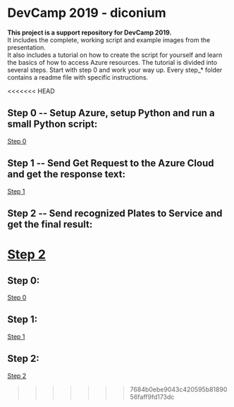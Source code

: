 # DevCamp 2019 - diconium
**This project is a support repository for DevCamp 2019.**  
It includes the complete, working script and example images from the presentation.  
It also includes a tutorial on how to create the script for yourself and learn the basics of how to access Azure resources.
The tutorial is divided into several steps. Start with step 0 and work your way up. Every step_\* folder contains a readme file with specific instructions.  

<<<<<<< HEAD
## Step 0 -- Setup Azure, setup Python and run a small Python script:
[Step 0](https://github.com/volkerhielscher/netnei/blob/master/step_0/README.md)

## Step 1 -- Send Get Request to the Azure Cloud and get the response text:
[Step 1](https://github.com/volkerhielscher/netnei/blob/master/step_1/README.md)

## Step 2 -- Send recognized Plates to Service and get the final result: 
[Step 2](https://github.com/volkerhielscher/netnei/blob/master/step_2/README.md)
=======
## Step 0:
[Step 0](https://github.com/volkerhielscher/netnei/blob/master/step_0/)

## Step 1:
[Step 1](https://github.com/volkerhielscher/netnei/blob/master/step_1/)

## Step 2:
[Step 2](https://github.com/volkerhielscher/netnei/blob/master/step_2/)
>>>>>>> 7684b0ebe9043c420595b8189056faff9fd173dc
